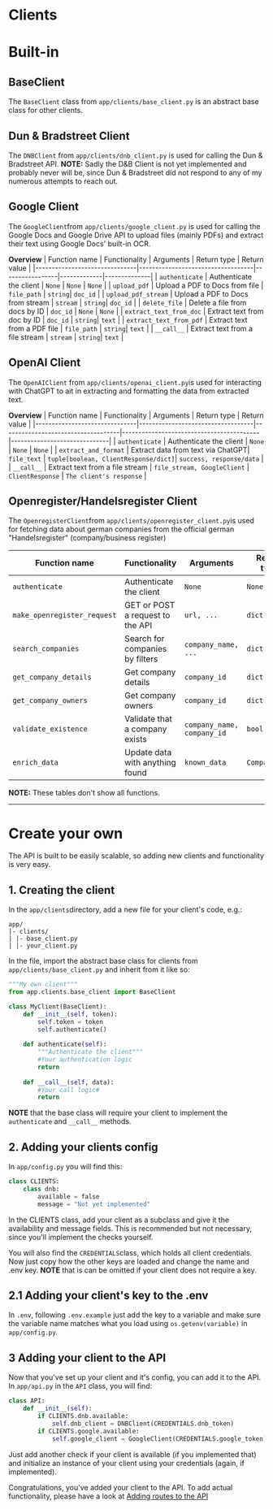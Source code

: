 # **Clients**

# Built-in

## BaseClient
The ```BaseClient``` class from ```app/clients/base_client.py``` is an abstract base class
for other clients.

## Dun & Bradstreet Client
The ```DNBClient``` from ```app/clients/dnb_client.py``` is used for calling the Dun & Bradstreet API.
**NOTE:** Sadly the D&B Client is not yet implemented and probably never will be, since Dun & Bradstreet
did not respond to any of my numerous attempts to reach out.

## Google Client
The ```GoogleClient```from ```app/clients/google_client.py``` is used for calling the Google Docs and
Google Drive API to upload files (mainly PDFs) and extract their text using Google Docs' built-in OCR.

**Overview**
| Function name                 | Functionality                     | Arguments       | Return type | Return value |
|-------------------------------|-----------------------------------|-----------------|-------------|--------------|
| ```authenticate```            | Authenticate the client           | ```None```      | ```None```  | ```None```   |
| ```upload_pdf```              | Upload a PDF to Docs from file    | ```file_path``` | ```string```| ```doc_id``` |
| ```upload_pdf_stream```       | Upload a PDF to Docs from stream  | ```stream```    | ```string```| ```doc_id``` |
| ```delete_file```             | Delete a file from docs by ID     | ```doc_id```    | ```None```  | ```None```   |
| ```extract_text_from_doc```   | Extract text from doc by ID       | ```doc_id```    | ```string```| ```text```   |
| ```extract_text_from_pdf```   | Extract text from a PDF file      | ```file_path``` | ```string```| ```text```   |
| ```__call__```                | Extract text from a file stream   | ```stream```    | ```string```| ```text```   |

## OpenAI Client
The ```OpenAIClient``` from ```app/clients/openai_client.py```is used for interacting with ChatGPT to
ait in extracting and formatting the data from extracted text.

**Overview**
| Function name                 | Functionality                     | Arguments                          | Return type                              | Return value                 |
|-------------------------------|-----------------------------------|------------------------------------|------------------------------------------|------------------------------|
| ```authenticate```            | Authenticate the client           | ```None```                         | ```None```                               | ```None```                    |
| ```extract_and_format```      | Extract data from text via ChatGPT| ```file_text```                    | ```tuple[boolean, ClientResponse/dict]```| ```success, response/data```              |
| ```__call__```                | Extract text from a file stream   | ```file_stream, GoogleClient```    | ```ClientResponse```                     | ```The client's response```          |

## Openregister/Handelsregister Client
The ```OpenregisterClient```from ```app/clients/openregister_client.py```is used for fetching data about
german companies from the official german "Handelsregister" (company/business register)

| Function name                  | Functionality                     | Arguments                       | Return type      | Return value         |
|--------------------------------|-----------------------------------|---------------------------------|------------------|----------------------|
| ```authenticate```             | Authenticate the client           | ```None```                      | ```None```       | ```None```           |
| ```make_openregister_request```| GET or POST a request to the API  | ```url, ...```                  | ```dict```       | ```company data```   |
| ```search_companies```         | Search for companies by filters   | ```company_name, ...```         | ```dict```       | ```company data```   |
| ```get_company_details```      | Get company details               | ```company_id```                | ```dict```       | ```company details```|
| ```get_company_owners```       | Get company owners                | ```company_id```                | ```dict```       | ```company owners``` |
| ```validate_existence```       | Validate that a company exists    | ```company_name, company_id```  | ```bool```       | ```found```          |
| ```enrich_data```              | Update data with anything found   | ```known_data```                | ```CompanyData```| ```old + new data``` |

**NOTE:** These tables don't show all functions.

---

# Create your own
The API is built to be easily scalable, so adding new clients and functionality is very easy.

## 1. Creating the client
In the ```app/clients```directory, add a new file for your client's code, e.g.:
```
app/
|- clients/
| |- base_client.py
| |- your_client.py
```

In the file, import the abstract base class for clients from ```app/clients/base_client.py```
and inherit from it like so:
```python
"""My own client"""
from app.clients.base_client import BaseClient

class MyClient(BaseClient):
    def __init__(self, token):
        self.token = token
        self.authenticate()
    
    def authenticate(self):
        """Authenticate the client"""
        #Your authentication logic
        return
    
    def __call__(self, data):
        #Your call logic#
        return
```
**NOTE** that the base class will require your client to implement the ```authenticate``` and 
```__call__``` methods.

## 2. Adding your clients config
In ```app/config.py``` you will find this:
```python
class CLIENTS:
    class dnb:
        available = false
        message = "Not yet implemented"
```
In the CLIENTS class, add your client as a subclass and give it the availability and message fields.
This is recommended but not necessary, since you'll implement the checks yourself.

You will also find the ```CREDENTIALS```class, which holds all client credentials.
Now just copy how the other keys are loaded and change the name and .env key.
**NOTE** that is can be omitted if your client does not require a key.

## 2.1 Adding your client's key to the .env
In ```.env```, following ```.env.example``` just add the key to a variable and make sure the variable
name matches what you load using ```os.getenv(variable)``` in ```app/config.py```.

## 3 Adding your client to the API
Now that you've set up your client and it's config, you can add it to the API.
In ```app/api.py``` in the ```API``` class, you will find:
```python
class API:
    def __init__(self):
        if CLIENTS.dnb.available:
            self.dnb_client = DNBClient(CREDENTIALS.dnb_token)
        if CLIENTS.google.available:
            self.google_client = GoogleClient(CREDENTIALS.google_token)
```
Just add another check if your client is available (if you implemented that) and initialize an instance
of your client using your credentials (again, if implemented).

Congratulations, you've added your client to the API. To add actual functionality, please have a look at
[Adding routes to the API](api.md#add-your-own-routes)